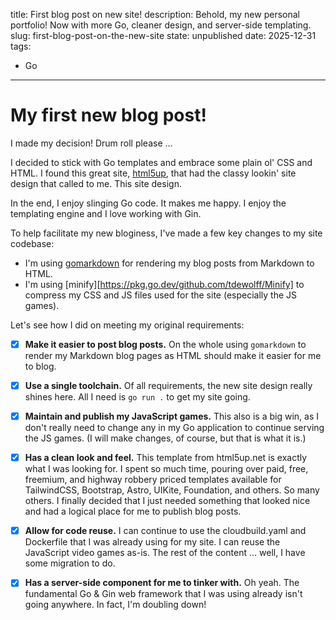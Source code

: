 title: First blog post on new site!
description: 
    Behold, my new personal portfolio! Now with more Go, cleaner design, and
    server-side templating.
slug: first-blog-post-on-the-new-site
state: unpublished
date: 2025-12-31
tags:
- Go

--------------------------------------------------------------------------------

# My first new blog post!

I made my decision! Drum roll please ...

I decided to stick with Go templates and embrace some plain ol' CSS and HTML.
I found this great site, [html5up][html5up], that had the classy lookin' site
design that called to me. This site design.

In the end, I enjoy slinging Go code. It makes me happy. I enjoy the templating
engine and I love working with Gin.

To help facilitate my new bloginess, I've made a few key changes to my site
codebase:

+ I'm using [gomarkdown][gomd] for rendering my blog posts from Markdown to
  HTML.
+ I'm using [minify][https://pkg.go.dev/github.com/tdewolff/Minify] to compress
  my CSS and JS files used for the site (especially the JS games).

Let's see how I did on meeting my original requirements:

+ [x] **Make it easier to post blog posts.** On the whole using `gomarkdown` to
  render my Markdown blog pages as HTML should make it easier for me to blog.
+ [x] **Use a single toolchain.** Of all requirements, the new site design
  really shines here. All I need is `go run .` to get my site going.
+ [x] **Maintain and publish my JavaScript games.** This also is a big win,
  as I don't really need to change any in my Go application to continue serving
  the JS games. (I will make changes, of course, but that is what it is.)
+ [x] **Has a clean look and feel.** This template from html5up.net is exactly
  what I was looking for. I spent so much time, pouring over paid, free,
  freemium, and highway robbery priced templates available for TailwindCSS,
  Bootstrap, Astro, UIKite, Foundation, and others. So many others. I finally
  decided that I just needed something that looked nice and had a logical place
  for me to publish blog posts.
+ [x] **Allow for code reuse.** I can continue to use the cloudbuild.yaml and
  Dockerfile that I was already using for my site. I can reuse the JavaScript
  video games as-is. The rest of the content ... well, I have some migration to
  do.
+ [x] **Has a server-side component for me to tinker with.** Oh yeah. The
  fundamental Go & Gin web framework that I was using already isn't going
  anywhere. In fact, I'm doubling down!


[gomd]: https://pkg.go.dev/github.com/gomarkdown/markdown
[html5up]: https://html5up.net/
[minify]: https://pkg.go.dev/github.com/tdewolff/minify